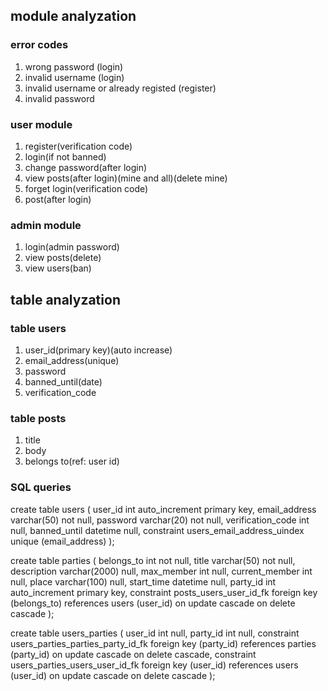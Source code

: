 ## module analyzation
### error codes
1. wrong password (login)
2. invalid username (login)
3. invalid username or already registed (register)
4. invalid password

### user module

1. register(verification code)
2. login(if not banned)
3. change password(after login)
4. view posts(after login)(mine and all)(delete mine)
5. forget login(verification code)
6. post(after login)

### admin module

1. login(admin password)
2. view posts(delete)
3. view users(ban)

## table analyzation

### table users

1. user_id(primary key)(auto increase)
2. email_address(unique)
3. password
4. banned_until(date)
5. verification_code

### table posts

1. title
2. body
3. belongs to(ref: user id)

### SQL queries
create table users
(
user_id           int auto_increment
primary key,
email_address     varchar(50) not null,
password          varchar(20) not null,
verification_code int         null,
banned_until      datetime    null,
constraint users_email_address_uindex
unique (email_address)
);

create table parties
(
belongs_to     int           not null,
title          varchar(50)   not null,
description    varchar(2000) null,
max_member     int           null,
current_member int           null,
place          varchar(100)  null,
start_time     datetime      null,
party_id       int auto_increment
primary key,
constraint posts_users_user_id_fk
foreign key (belongs_to) references users (user_id)
on update cascade on delete cascade
);

create table users_parties
(
user_id  int null,
party_id int null,
constraint users_parties_parties_party_id_fk
foreign key (party_id) references parties (party_id)
on update cascade on delete cascade,
constraint users_parties_users_user_id_fk
foreign key (user_id) references users (user_id)
on update cascade on delete cascade
);

